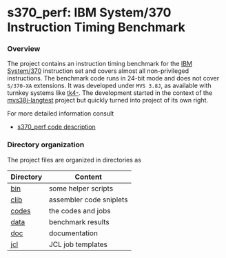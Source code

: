 # s370_perf: IBM System/370 Instruction Timing Benchmark 

### Overview <a name="overview"></a>
The project contains an instruction timing benchmark for the
[IBM System/370](https://en.wikipedia.org/wiki/IBM_System/370)
instruction set and covers almost all non-privileged instructions. The
benchmark code runs in 24-bit mode and does not cover `S/370-XA` extensions.
It was developed under `MVS 3.8J`, as available with turnkey systems
like [tk4-](http://wotho.ethz.ch/tk4-/). The development started in the
context of the [mvs38j-langtest](https://github.com/wfjm/mvs38j-langtest)
project but quickly turned into project of its own right.

For more detailed information consult
- [s370_perf code description](doc/s370_perf.md)

### Directory organization
The project files are organized in directories as

| Directory | Content |
| --------- | ------- |
| [bin](bin)     | some helper scripts |
| [clib](clib)   | assembler code sniplets |
| [codes](codes) | the codes and jobs |
| [data](data)   | benchmark results |
| [doc](doc)     | documentation |
| [jcl](jcl)     | JCL job templates |
